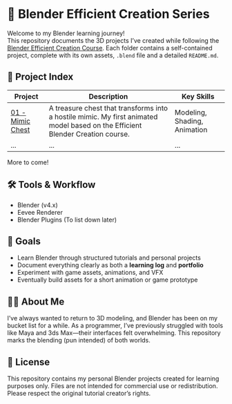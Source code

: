 # 🎨 Blender Efficient Creation Series

Welcome to my Blender learning journey!  
This repository documents the 3D projects I’ve created while following the [Blender Efficient Creation Course](https://seeds.com.tw/en/courses/blender).
Each folder contains a self-contained project, complete with its own assets, `.blend` file and a detailed `README.md`.

## 📌 Project Index

| Project | Description | Key Skills |
|--------|-------------|------------|
| [01 - Mimic Chest](./project-01-mimic-chest) | A treasure chest that transforms into a hostile mimic. My first animated model based on the Efficient Blender Creation course. | Modeling, Shading, Animation |
| ... | ... | ... |

More to come!

## 🛠️ Tools & Workflow
- Blender (v4.x)
- Eevee Renderer
- Blender Plugins (To list down later)

## 🎯 Goals
- Learn Blender through structured tutorials and personal projects
- Document everything clearly as both a **learning log** and **portfolio**
- Experiment with game assets, animations, and VFX
- Eventually build assets for a short animation or game prototype

## 🙋‍♂️ About Me
I’ve always wanted to return to 3D modeling, and Blender has been on my bucket list for a while. As a programmer, I’ve previously struggled with tools like Maya and 3ds Max—their interfaces felt overwhelming. This repository marks the blending (pun intended) of both worlds. 

## 📎 License
This repository contains my personal Blender projects created for learning purposes only.
Files are not intended for commercial use or redistribution.
Please respect the original tutorial creator’s rights.